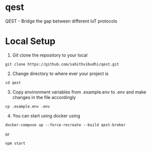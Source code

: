 # qest
QEST - Bridge the gap between different IoT protocols

# Local Setup
1. Git clone the repository to your local
```
git clone https://github.com/sahithvibudhi/qest.git
```

2. Change directory to where ever your project is
```
cd qest
```

3. Copy environment variables from .example.env to .env and make changes in the file accordingly
```
cp .example.env .env
```

4. You can start using docker using 
```
docker-compose up --force-recreate --build qest-broker
```

or 

```
npm start
```